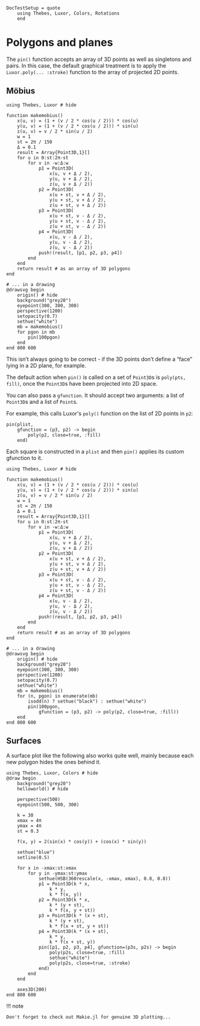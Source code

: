 ```@meta
DocTestSetup = quote
    using Thebes, Luxor, Colors, Rotations
    end
```

# Polygons and planes

The `pin()` function accepts an array of 3D points as well as singletons and pairs. In this case, the default graphical treatment is to apply the `Luxor.poly(... :stroke)` function to the array of projected 2D points.

## Möbius

```@example
using Thebes, Luxor # hide

function makemobius()
    x(u, v) = (1 + (v / 2 * cos(u / 2))) * cos(u)
    y(u, v) = (1 + (v / 2 * cos(u / 2))) * sin(u)
    z(u, v) = v / 2 * sin(u / 2)
    w = 1
    st = 2π / 150
    Δ = 0.1
    result = Array{Point3D,1}[]
    for u in 0:st:2π-st
        for v in -w:Δ:w
            p1 = Point3D(
                x(u, v + Δ / 2),
                y(u, v + Δ / 2),
                z(u, v + Δ / 2))
            p2 = Point3D(
                x(u + st, v + Δ / 2),
                y(u + st, v + Δ / 2),
                z(u + st, v + Δ / 2))
            p3 = Point3D(
                x(u + st, v - Δ / 2),
                y(u + st, v - Δ / 2),
                z(u + st, v - Δ / 2))
            p4 = Point3D(
                x(u, v - Δ / 2),
                y(u, v - Δ / 2),
                z(u, v - Δ / 2))
            push!(result, [p1, p2, p3, p4])
        end
    end
    return result # as an array of 3D polygons
end

# ... in a drawing
@drawsvg begin
    origin() # hide
    background("grey20")
    eyepoint(300, 300, 300)
    perspective(1200)
    setopacity(0.7)
    sethue("white")
    mb = makemobius()
    for pgon in mb
        pin(100pgon)
    end
end 800 600
```

This isn’t always going to be correct - if the 3D points don’t define a “face” lying in a 2D plane, for example.

The default action when `pin()` is called on a set of `Point3D`s is `poly(pts, fill)`, once the `Point3D`s have been projected into 2D space.

You can also pass a `gfunction`. It should accept two arguments: a list of `Point3D`s and a list of `Point`s.

For example, this calls Luxor's `poly()` function on the list of 2D points in `p2`:

```
pin(plist,
    gfunction = (p3, p2) -> begin
        poly(p2, close=true, :fill)
    end)
```

Each square is constructed in a `plist` and then `pin()` applies its custom gfunction to it.

```@example
using Thebes, Luxor # hide

function makemobius()
    x(u, v) = (1 + (v / 2 * cos(u / 2))) * cos(u)
    y(u, v) = (1 + (v / 2 * cos(u / 2))) * sin(u)
    z(u, v) = v / 2 * sin(u / 2)
    w = 1
    st = 2π / 150
    Δ = 0.1
    result = Array{Point3D,1}[]
    for u in 0:st:2π-st
        for v in -w:Δ:w
            p1 = Point3D(
                x(u, v + Δ / 2),
                y(u, v + Δ / 2),
                z(u, v + Δ / 2))
            p2 = Point3D(
                x(u + st, v + Δ / 2),
                y(u + st, v + Δ / 2),
                z(u + st, v + Δ / 2))
            p3 = Point3D(
                x(u + st, v - Δ / 2),
                y(u + st, v - Δ / 2),
                z(u + st, v - Δ / 2))
            p4 = Point3D(
                x(u, v - Δ / 2),
                y(u, v - Δ / 2),
                z(u, v - Δ / 2))
            push!(result, [p1, p2, p3, p4])
        end
    end
    return result # as an array of 3D polygons
end

# ... in a drawing
@drawsvg begin
    origin() # hide
    background("grey20")
    eyepoint(300, 300, 300)
    perspective(1200)
    setopacity(0.7)
    sethue("white")
    mb = makemobius()
    for (n, pgon) in enumerate(mb)
        isodd(n) ? sethue("black") : sethue("white")
        pin(100pgon, 
            gfunction = (p3, p2) -> poly(p2, close=true, :fill))
    end
end 800 600
```

## Surfaces

A surface plot like the following also works quite well, mainly because each new polygon hides the ones behind it.

```@example
using Thebes, Luxor, Colors # hide
@draw begin
    background("grey20")
    helloworld() # hide

    perspective(500)
    eyepoint(500, 500, 300)

    k = 30
    xmax = 4π
    ymax = 4π
    st = 0.3

    f(x, y) = 2(sin(x) * cos(y)) + (cos(x) * sin(y))

    sethue("blue")
    setline(0.5)

    for x in -xmax:st:xmax
        for y in -ymax:st:ymax
            sethue(HSB(360rescale(x, -xmax, xmax), 0.8, 0.8))
            p1 = Point3D(k * x,
                k * y,
                k * f(x, y))
            p2 = Point3D(k * x,
                k * (y + st),
                k * f(x, y + st))
            p3 = Point3D(k * (x + st),
                k * (y + st),
                k * f(x + st, y + st))
            p4 = Point3D(k * (x + st),
                k * y,
                k * f(x + st, y))
            pin([p1, p2, p3, p4], gfunction=(p3s, p2s) -> begin
                poly(p2s, close=true, :fill)
                sethue("white")
                poly(p2s, close=true, :stroke)
            end)
        end
    end

    axes3D(200)
end 800 600
```

!!! note

    Don't forget to check out Makie.jl for genuine 3D plotting...
